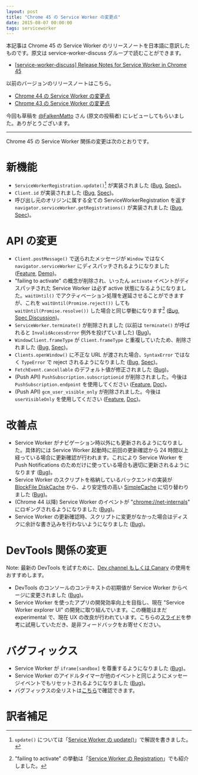 ```yaml
---
layout: post
title: "Chrome 45 の Service Worker の変更点"
date: 2015-08-07 00:00:00
tags: serviceworker
---
```


本記事は Chrome 45 の Service Worker のリリースノートを日本語に意訳したものです。原文は service-worker-discuss グループで読むことができます。

- [[service-worker-discuss] Release Notes for Service Worker in Chrome 45](https://groups.google.com/a/chromium.org/forum/#!topic/service-worker-discuss/PNU3UhNoxU4)

以前のバージョンのリリースノートはこちら。

- [Chrome 44 の Service Worker の変更点](/2015/07/21/service-worker-release-notes-m44)
- [Chrome 43 の Service Worker の変更点](/2015/07/08/service-worker-release-notes-m43)


今回も草稿を [@FalkenMatto](https://twitter.com/FalkenMatto) さん (原文の投稿者) にレビューしてもらいました。ありがとうございます。

---

Chrome 45 の Service Worker 関係の変更は次のとおりです。

# 新機能

- `ServiceWorkerRegistration.update()`[^registration-update] が実装されました ([Bug](https://code.google.com/p/chromium/issues/detail?id=450507), [Spec](https://slightlyoff.github.io/ServiceWorker/spec/service_worker/#service-worker-registration-update))。
- `Client.id` が実装されました ([Bug](https://code.google.com/p/chromium/issues/detail?id=504222), [Spec](https://slightlyoff.github.io/ServiceWorker/spec/service_worker/#client-id))。
- 呼び出し元のオリジンに属する全ての ServiceWorkerRegistration を返す `navigator.serviceWorker.getRegistrations()` が実装されました ([Bug](https://code.google.com/p/chromium/issues/detail?id=478382), [Spec](https://slightlyoff.github.io/ServiceWorker/spec/service_worker/#navigator-service-worker-getRegistrations))。

# API の変更

- `Client.postMessage()` で送られたメッセージが `Window` ではなく `navigator.serviceWorker` にディスパッチされるようになりました ([Feature](https://www.chromestatus.com/feature/5163630974730240), [Demo](https://googlechrome.github.io/samples/service-worker/post-message/index.html))。
- "failing to activate" の概念が削除され、いったん `activate` イベントがディスパッチされた Service Worker は必ず active 状態になるようになりました。`waitUntil()` でアクティベーション処理を遅延させることができますが、これを `waitUntil(Promise.reject())` しても `waitUntil(Promise.resolve())` した場合と同じ挙動になります[^failing-to-activate] ([Bug](https://code.google.com/p/chromium/issues/detail?id=480050), [Spec Discussion](https://github.com/slightlyoff/ServiceWorker/issues/659))。
- `ServiceWorker.terminate()` が削除されました (以前は `terminate()` が呼ばれると `InvalidAccessError` 例外を投げていました) ([Bug](https://code.google.com/p/chromium/issues/detail?id=502934))。
- `WindowClient.frameType` が `Client.frameType` と重複していたため、削除されました ([Bug](https://code.google.com/p/chromium/issues/detail?id=506736), [Spec](https://slightlyoff.github.io/ServiceWorker/spec/service_worker/#window-client-interface))。
- `Clients.openWindow()` に不正な URL が渡された場合、`SyntaxError` ではなく `TypeError` で reject されるようになりました ([Bug](https://code.google.com/p/chromium/issues/detail?id=506071), [Spec](https://slightlyoff.github.io/ServiceWorker/spec/service_worker/index.html#clients-openwindow))。
- `FetchEvent.cancellable` のデフォルト値が修正されました ([Bug](https://code.google.com/p/chromium/issues/detail?id=501227))。
- (Push API) `PushSubscription.subscriptionid` が削除されました。今後は `PushSubscription.endpoint` を使用してください ([Feature](https://www.chromestatus.com/feature/5283829761703936), [Doc](https://developer.mozilla.org/en-US/docs/Web/API/PushSubscription/subscriptionId))。
- (Push API) `gcm_user_visible_only` が削除されました。今後は `userVisibleOnly` を使用してください ([Feature](https://www.chromestatus.com/feature/5778950739460096), [Doc](https://developer.mozilla.org/en-US/docs/Web/API/PushManager/subscribe))。

# 改善点

- Service Worker がナビゲーション時以外にも更新されるようになりました。具体的には Service Worker 起動時に前回の更新確認から 24 時間以上経っている場合に更新確認が行われます。これにより Service Worker を Push Notifications のためだけに使っている場合も適切に更新されるようになります ([Bug](https://code.google.com/p/chromium/issues/detail?id=477598))。
- Service Worker のスクリプトを格納しているバックエンドの実装が [BlockFile DiskCache](https://www.chromium.org/developers/design-documents/network-stack/disk-cache) から、より安定性の高い [SimpleCache](https://www.chromium.org/developers/design-documents/network-stack/disk-cache/very-simple-backend) に切り替わりました ([Bug](https://code.google.com/p/chromium/issues/detail?id=487482))。
- (Chrome 44 以降) Service Worker のイベントが "[chrome://net-internals](https://sites.google.com/a/chromium.org/dev/for-testers/providing-network-details)" にロギングされるようになりました ([Bug](https://code.google.com/p/chromium/issues/detail?id=499143))。
- Service Worker の更新確認時、スクリプトに変更がなかった場合はディスクに余計な書き込みを行わないようになりました ([Bug](https://code.google.com/p/chromium/issues/detail?id=457013))。

# DevTools 関係の変更

Note: 最新の DevTools を試すために、[Dev channel もしくは Canary](https://www.chromium.org/getting-involved/dev-channel) の使用をおすすめします。

- DevTools のコンソールのコンテキストの初期値が Service Worker からページに変更されました ([Bug](https://code.google.com/p/chromium/issues/detail?id=497721))。
- Service Worker を使ったアプリの開発効率向上を目指し、現在 "Service Worker explorer UI" の開発に取り組んでいます。この機能はまだ experimental で、現在 UX の改良が行われています。こちらの[スライド](https://docs.google.com/presentation/d/1DKu4RZigLvM5XUq3ovsgffQBIHrro5-pii4qEJuyvrQ/edit?usp=sharing)を参考に試用していただき、是非フィードバックをお寄せください。

# バグフィックス

- Service Worker が `iframe[sandbox]` を尊重するようになりました ([Bug](https://code.google.com/p/chromium/issues/detail?id=486308))。
- Service Worker のアイドルタイマーが他のイベントと同じようにメッセージイベントでもリセットされるようになりました ([Bug](https://code.google.com/p/chromium/issues/detail?id=498121))。
- バグフィックスの全リストは[こちら](https://code.google.com/p/chromium/issues/list?can=1&q=Cr%3DBlink-ServiceWorker+m%3D45+status%3AFixed%2CVerified&colspec=ID+Pri+M+ReleaseBlock+Cr+Status+Owner+Summary+OS+Modified&x=m&y=releaseblock&cells=tiles)で確認できます。

# 訳者補足

[^registration-update]: `update()` については「[Service Worker の update()](/2015/06/22/service-worker-update)」で解説を書きました。
[^failing-to-activate]: "failing to activate" の挙動は「[Service Worker の Registration](/2015/07/05/service-worker-registration)」でも紹介しました。
